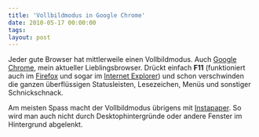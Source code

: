 ```yaml
---
title: 'Vollbildmodus in Google Chrome'
date: 2010-05-17 00:00:00 
tags: 
layout: post
---
```

Jeder gute Browser hat mittlerweile einen Vollbildmodus. Auch <a href="http://www.google.com/chrome">Google Chrome</a>, mein aktueller Lieblingsbrowser. Dr&uuml;ckt einfach <strong>F11</strong> (funktioniert auch im <a href="http://www.mozilla-europe.org/de/firefox/">Firefox</a> und sogar im <a href="http://www.microsoft.com/germany/windows/internet-explorer/">Internet Explorer</a>) und schon verschwinden die ganzen überflüssigen Statusleisten, Lesezeichen, Men&uuml;s und sonstiger Schnickschnack.

Am meisten Spass macht der Vollbildmodus übrigens mit <a href="http://www.instapaper.com/">Instapaper</a>. So wird man auch nicht durch Desktophintergr&uuml;nde oder andere Fenster im Hintergrund abgelenkt.
